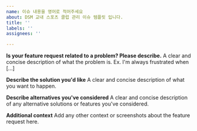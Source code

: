 ```yaml
---
name: 이슈 내용을 영어로 적어주세요
about: DSM 교내 스포츠 클럽 관리 이슈 템플릿 입니다.
title: ''
labels: ''
assignees: ''

---
```


**Is your feature request related to a problem? Please describe.**
A clear and concise description of what the problem is. Ex. I'm always frustrated when [...]

**Describe the solution you'd like**
A clear and concise description of what you want to happen.

**Describe alternatives you've considered**
A clear and concise description of any alternative solutions or features you've considered.

**Additional context**
Add any other context or screenshots about the feature request here.

